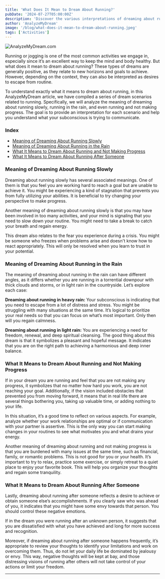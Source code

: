 ```yaml
---
title: 'What Does It Mean to Dream About Running?'
pubDate: '2024-07-27T05:00:00Z'
description: 'Discover the various interpretations of dreaming about running, from reaching new horizons to desires to escape routine.'
author: 'AnalyzeMyDream'
image: '/blog/what-does-it-mean-to-dream-about-running.jpeg'
tags: ['Activities']
---
```


![AnalyzeMyDream.com](/blog/what-does-it-mean-to-dream-about-running.jpeg)

Running or jogging is one of the most common activities we engage in, especially since it’s an excellent way to keep the mind and body healthy. But what does it mean to dream about running? These types of dreams are generally positive, as they relate to new horizons and goals to achieve. However, depending on the context, they can also be interpreted as desires to escape from routine.

To understand exactly what it means to dream about running, in this AnalyzeMyDream article, we have compiled a series of dream scenarios related to running. Specifically, we will analyze the meaning of dreaming about running slowly, running in the rain, and even running and not making progress. The goal is to provide an interpretation for each scenario and help you understand what your subconscious is trying to communicate.

### Index

- [Meaning of Dreaming About Running Slowly](#meaning-of-dreaming-about-running-slowly)
- [Meaning of Dreaming About Running in the Rain](#meaning-of-dreaming-about-running-in-the-rain)
- [What It Means to Dream About Running and Not Making Progress](#what-it-means-to-dream-about-running-and-not-making-progress)
- [What It Means to Dream About Running After Someone](#what-it-means-to-dream-about-running-after-someone)

### Meaning of Dreaming About Running Slowly

Dreaming about running slowly has several associated meanings. One of them is that you feel you are working hard to reach a goal but are unable to achieve it. You might be experiencing a kind of stagnation that prevents you from fully utilizing your abilities. It is beneficial to try changing your perspective to make progress.

Another meaning of dreaming about running slowly is that you may have been involved in too many activities, and your mind is signaling that you need to slow down your routine. You might need to take a break to catch your breath and regain energy.

This dream also relates to the fear you experience during a crisis. You might be someone who freezes when problems arise and doesn't know how to react appropriately. This will only be resolved when you learn to trust in your potential.

### Meaning of Dreaming About Running in the Rain

The meaning of dreaming about running in the rain can have different angles, as it differs whether you are running in a torrential downpour with thick clouds and storms, or in light rain in the countryside. Let’s explore each case:

**Dreaming about running in heavy rain:** Your subconscious is indicating that you need to escape from a lot of distress and stress. You might be struggling with many situations at the same time. It’s logical to prioritize your real needs so that you can focus on what’s most important. Only then will you regain calmness.

**Dreaming about running in light rain:** You are experiencing a need for freedom, renewal, and deep spiritual cleansing. The good thing about this dream is that it symbolizes a pleasant and hopeful message. It indicates that you are on the right path to achieving a harmonious and deep inner balance.

### What It Means to Dream About Running and Not Making Progress

If in your dream you are running and feel that you are not making any progress, it symbolizes that no matter how hard you work, you are not reaching your goal. Additionally, if the vision included obstacles that prevented you from moving forward, it means that in real life there are several things bothering you, taking up valuable time, or adding nothing to your life.

In this situation, it’s a good time to reflect on various aspects. For example, analyze whether your work relationships are optimal or if communication with your partner is assertive. This is the only way you can start making changes in your routines to see what motivates you and what drains your energy.

Another meaning of dreaming about running and not making progress is that you are burdened with many issues at the same time, such as financial, family, or romantic problems. This is not good for you or your health. It’s important to try to relax, practice some exercise, or simply retreat to a quiet place to enjoy your favorite book. This will help you organize your thoughts and regain some tranquility.

### What It Means to Dream About Running After Someone

Lastly, dreaming about running after someone reflects a desire to achieve or obtain someone else’s accomplishments. If you clearly saw who was ahead of you, it indicates that you might have some envy towards that person. You should control these negative emotions.

If in the dream you were running after an unknown person, it suggests that you are dissatisfied with what you have achieved and long for more success and recognition.

Moreover, if dreaming about running after someone happens frequently, it’s appropriate to review your thoughts to identify your limitations and work on overcoming them. Thus, do not let your daily life be dominated by jealousy or envy. This way, negative thoughts will be kept at bay, and those distressing visions of running after others will not take control of your actions or limit your freedom.

---
